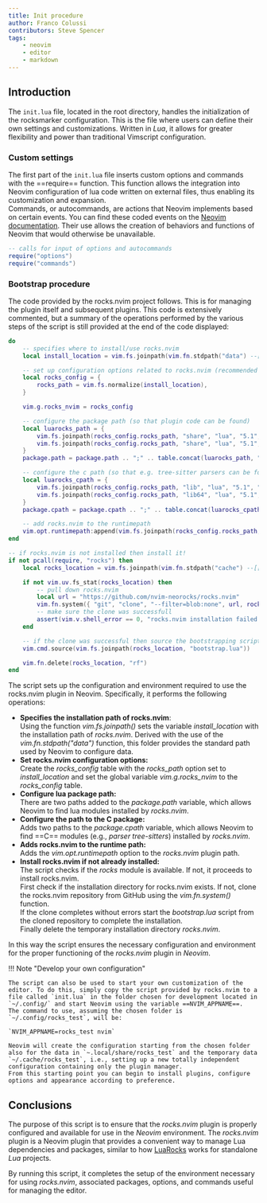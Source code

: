 ```yaml
---
title: Init procedure
author: Franco Colussi
contributors: Steve Spencer
tags:
    - neovim
    - editor
    - markdown
---
```


## Introduction

The `init.lua` file, located in the root directory, handles the initialization of the rocksmarker configuration. This is the file where users can define their own settings and customizations. Written in *Lua*, it allows for greater flexibility and power than traditional Vimscript configuration.

### Custom settings

The first part of the `init.lua` file inserts custom options and commands with the ==require== function. This function allows the integration into Neovim configuration of lua code written on external files, thus enabling its customization and expansion.  
Commands, or autocommands, are actions that Neovim implements based on certain events. You can find these coded events on the [Neovim documentation](https://Neovim.io/doc/user/autocmd.html#_5.-events). Their use allows the creation of behaviors and functions of Neovim that would otherwise be unavailable.

```lua linenums="2"
-- calls for input of options and autocommands
require("options")
require("commands")
```

### Bootstrap procedure

The code provided by the rocks.nvim project follows. This is for managing the plugin itself and subsequent plugins. This code is extensively commented, but a summary of the operations performed by the various steps of the script is still provided at the end of the code displayed:

```lua title="rocks.nvim bootstrap" linenums="7" hl_lines="3 6 7 13 20 27 32 37 43 45"
do
    -- specifies where to install/use rocks.nvim
    local install_location = vim.fs.joinpath(vim.fn.stdpath("data") --[[@as string]], "rocks")

    -- set up configuration options related to rocks.nvim (recommended to leave as default)
    local rocks_config = {
        rocks_path = vim.fs.normalize(install_location),
    }

    vim.g.rocks_nvim = rocks_config

    -- configure the package path (so that plugin code can be found)
    local luarocks_path = {
        vim.fs.joinpath(rocks_config.rocks_path, "share", "lua", "5.1", "?.lua"),
        vim.fs.joinpath(rocks_config.rocks_path, "share", "lua", "5.1", "?", "init.lua"),
    }
    package.path = package.path .. ";" .. table.concat(luarocks_path, ";")

    -- configure the c path (so that e.g. tree-sitter parsers can be found)
    local luarocks_cpath = {
        vim.fs.joinpath(rocks_config.rocks_path, "lib", "lua", "5.1", "?.so"),
        vim.fs.joinpath(rocks_config.rocks_path, "lib64", "lua", "5.1", "?.so"),
    }
    package.cpath = package.cpath .. ";" .. table.concat(luarocks_cpath, ";")

    -- add rocks.nvim to the runtimepath
    vim.opt.runtimepath:append(vim.fs.joinpath(rocks_config.rocks_path, "lib", "luarocks", "rocks-5.1", "rocks.nvim", "*"))
end

-- if rocks.nvim is not installed then install it!
if not pcall(require, "rocks") then
    local rocks_location = vim.fs.joinpath(vim.fn.stdpath("cache") --[[@as string]], "rocks.nvim")

    if not vim.uv.fs_stat(rocks_location) then
        -- pull down rocks.nvim
        local url = "https://github.com/nvim-neorocks/rocks.nvim"
        vim.fn.system({ "git", "clone", "--filter=blob:none", url, rocks_location })
        -- make sure the clone was successfull
        assert(vim.v.shell_error == 0, "rocks.nvim installation failed. try exiting and re-entering Neovim!")
    end

    -- if the clone was successful then source the bootstrapping script
    vim.cmd.source(vim.fs.joinpath(rocks_location, "bootstrap.lua"))

    vim.fn.delete(rocks_location, "rf")
end
```

The script sets up the configuration and environment required to use the rocks.nvim plugin in Neovim. Specifically, it performs the following operations:

- **Specifies the installation path of rocks.nvim**:  
Using the function *vim.fs.joinpath()* sets the variable *install_location* with the installation path of *rocks.nvim*. Derived with the use of the *vim.fn.stdpath("data")* function, this folder provides the standard path used by Neovim to configure data.
- **Set rocks.nvim configuration options:**  
Create the *rocks_config* table with the *rocks_path* option set to *install_location* and set the global variable *vim.g.rocks_nvim* to the *rocks_config* table.
- **Configure lua package path:**  
There are two paths added to the *package.path* variable, which allows Neovim to find lua modules installed by *rocks.nvim*.
- **Configure the path to the C package:**  
Adds two paths to the *package.cpath* variable, which allows Neovim to find ==C== modules (e.g., *parser tree-sitters*) installed by *rocks.nvim*.
- **Adds rocks.nvim to the runtime path:**  
Adds the *vim.opt.runtimepath* option to the *rocks.nvim* plugin path.
- **Install rocks.nvim if not already installed:**  
The script checks if the *rocks* module is available. If not, it proceeds to install rocks.nvim.  
First check if the installation directory for rocks.nvim exists. If not, clone the rocks.nvim repository from GitHub using the *vim.fn.system()* function.  
If the clone completes without errors start the *bootstrap.lua* script from the cloned repository to complete the installation.  
Finally delete the temporary installation directory *rocks.nvim*.

In this way the script ensures the necessary configuration and environment for the proper functioning of the *rocks.nvim* plugin in *Neovim*.

!!! Note "Develop your own configuration"

    The script can also be used to start your own customization of the editor. To do this, simply copy the script provided by rocks.nvim to a file called `init.lua` in the folder chosen for development located in `~/.config/` and start Neovim using the variable ==NVIM_APPNAME==.  
    The command to use, assuming the chosen folder is `~/.config/rocks_test`, will be:

    `NVIM_APPNAME=rocks_test nvim`

    Neovim will create the configuration starting from the chosen folder also for the data in `~.local/share/rocks_test` and the temporary data `~/.cache/rocks_test`, i.e., setting up a new totally independent configuration containing only the plugin manager.  
    From this starting point you can begin to install plugins, configure options and appearance according to preference.

## Conclusions

The purpose of this script is to ensure that the *rocks.nvim* plugin is properly configured and available for use in the *Neovim* environment. The *rocks.nvim* plugin is a Neovim plugin that provides a convenient way to manage Lua dependencies and packages, similar to how [LuaRocks](https://luarocks.org) works for standalone *Lua* projects.

By running this script, it completes the setup of the environment necessary for using *rocks.nvim*, associated packages, options, and commands useful for managing the editor.
